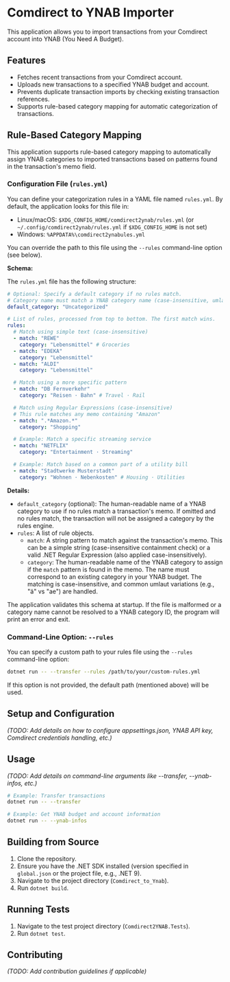 # Comdirect to YNAB Importer

This application allows you to import transactions from your Comdirect account into YNAB (You Need A Budget).

## Features

*   Fetches recent transactions from your Comdirect account.
*   Uploads new transactions to a specified YNAB budget and account.
*   Prevents duplicate transaction imports by checking existing transaction references.
*   Supports rule-based category mapping for automatic categorization of transactions.

## Rule-Based Category Mapping

This application supports rule-based category mapping to automatically assign YNAB categories to imported transactions based on patterns found in the transaction's memo field.

### Configuration File (`rules.yml`)

You can define your categorization rules in a YAML file named `rules.yml`. By default, the application looks for this file in:
-   Linux/macOS: `$XDG_CONFIG_HOME/comdirect2ynab/rules.yml` (or `~/.config/comdirect2ynab/rules.yml` if `$XDG_CONFIG_HOME` is not set)
-   Windows: `%APPDATA%\comdirect2ynabules.yml`

You can override the path to this file using the `--rules` command-line option (see below).

**Schema:**

The `rules.yml` file has the following structure:

```yaml
# Optional: Specify a default category if no rules match.
# Category name must match a YNAB category name (case-insensitive, umlauts like 'ä' can be 'ae').
default_category: "Uncategorized"

# List of rules, processed from top to bottom. The first match wins.
rules:
  # Match using simple text (case-insensitive)
  - match: "REWE"
    category: "Lebensmittel" # Groceries
  - match: "EDEKA"
    category: "Lebensmittel"
  - match: "ALDI"
    category: "Lebensmittel"

  # Match using a more specific pattern
  - match: "DB Fernverkehr"
    category: "Reisen · Bahn" # Travel · Rail

  # Match using Regular Expressions (case-insensitive)
  # This rule matches any memo containing "Amazon"
  - match: ".*Amazon.*"
    category: "Shopping"

  # Example: Match a specific streaming service
  - match: "NETFLIX"
    category: "Entertainment · Streaming"

  # Example: Match based on a common part of a utility bill
  - match: "Stadtwerke Musterstadt"
    category: "Wohnen · Nebenkosten" # Housing · Utilities
```

**Details:**

*   `default_category` (optional): The human-readable name of a YNAB category to use if no rules match a transaction's memo. If omitted and no rules match, the transaction will not be assigned a category by the rules engine.
*   `rules`: A list of rule objects.
    *   `match`: A string pattern to match against the transaction's memo. This can be a simple string (case-insensitive containment check) or a valid .NET Regular Expression (also applied case-insensitively).
    *   `category`: The human-readable name of the YNAB category to assign if the `match` pattern is found in the memo. The name must correspond to an existing category in your YNAB budget. The matching is case-insensitive, and common umlaut variations (e.g., "ä" vs "ae") are handled.

The application validates this schema at startup. If the file is malformed or a category name cannot be resolved to a YNAB category ID, the program will print an error and exit.

### Command-Line Option: `--rules`

You can specify a custom path to your rules file using the `--rules` command-line option:

```bash
dotnet run -- --transfer --rules /path/to/your/custom-rules.yml
```

If this option is not provided, the default path (mentioned above) will be used.

## Setup and Configuration

*(TODO: Add details on how to configure appsettings.json, YNAB API key, Comdirect credentials handling, etc.)*

## Usage

*(TODO: Add details on command-line arguments like --transfer, --ynab-infos, etc.)*

```bash
# Example: Transfer transactions
dotnet run -- --transfer

# Example: Get YNAB budget and account information
dotnet run -- --ynab-infos
```

## Building from Source

1.  Clone the repository.
2.  Ensure you have the .NET SDK installed (version specified in `global.json` or the project file, e.g., .NET 9).
3.  Navigate to the project directory (`Comdirect_to_Ynab`).
4.  Run `dotnet build`.

## Running Tests

1.  Navigate to the test project directory (`Comdirect2YNAB.Tests`).
2.  Run `dotnet test`.

## Contributing

*(TODO: Add contribution guidelines if applicable)*
